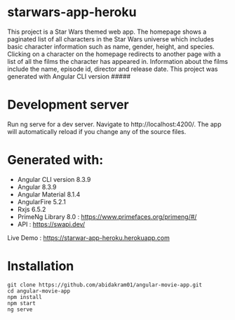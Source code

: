 # starwars-app-heroku
This project is a Star Wars themed web app. The homepage shows a paginated list of all characters in the Star Wars universe which includes basic character information such as name, gender, height, and species. Clicking on a character on the homepage redirects to another page with a list of all the films the character has appeared in. Information about the films include the name, episode id, director and release date.
This project was generated with Angular CLI version #####

# Development server
Run ng serve for a dev server. Navigate to http://localhost:4200/. The app will automatically reload if you change any of the source files.

# Generated with:
- Angular CLI version 8.3.9
- Angular 8.3.9
- Angular Material 8.1.4
- AngularFire 5.2.1
- Rxjs 6.5.2
- PrimeNg Library 8.0 : https://www.primefaces.org/primeng/#/
- API : https://swapi.dev/

Live Demo : https://starwar-app-heroku.herokuapp.com

# Installation
```
git clone https://github.com/abidakram01/angular-movie-app.git
cd angular-movie-app
npm install
npm start
ng serve
```
